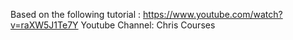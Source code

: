 Based on the following tutorial :
https://www.youtube.com/watch?v=raXW5J1Te7Y
Youtube Channel: Chris Courses